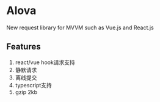 # Alova
New request library for MVVM such as Vue.js and React.js

## Features
1. react/vue hook请求支持
2. 静默请求
3. 离线提交
4. typescript支持
5. gzip 2kb
